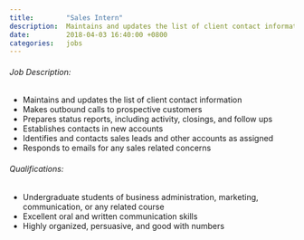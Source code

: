 ```yaml
---
title:        "Sales Intern"
description:  Maintains and updates the list of client contact information & makes outbound calls to prospective customers.
date:         2018-04-03 16:40:00 +0800
categories:   jobs
---
```

<!-- Do not leave new lines after each element. Elements after new lines will not be rendered. -->
<h6 class="-dark">Job Description:</h6>
<ul>
  <li>
    Maintains and updates the list of client contact information
  </li>
  <li>
    Makes outbound calls to prospective customers
  </li>
  <li>
    Prepares status reports, including activity, closings, and follow ups
  </li>
  <li>
    Establishes contacts in new accounts
  </li>
  <li>
    Identifies and contacts sales leads and other accounts as assigned
  </li>
  <li>
    Responds to emails for any sales related concerns
  </li>
</ul>
<h6 class="-dark">Qualifications:</h6>
<ul>
  <li>
    Undergraduate students of business administration, marketing, communication, or any related course
  </li>
  <li>
    Excellent oral and written communication skills
  </li>
  <li>
    Highly organized, persuasive, and good with numbers
  </li>
</ul>